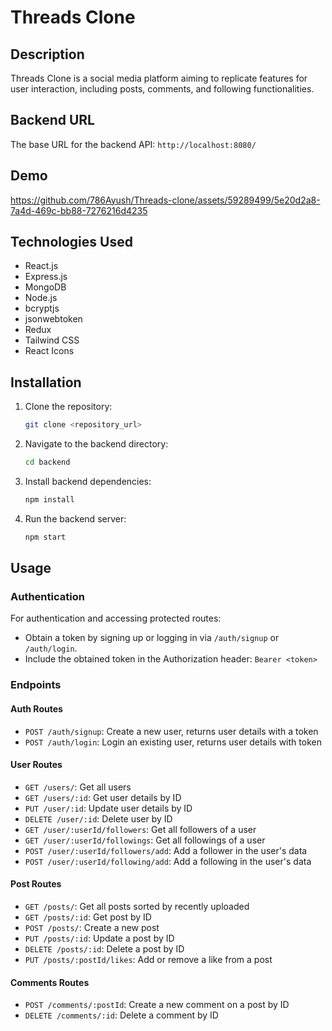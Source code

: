 # Threads Clone

## Description
Threads Clone is a social media platform aiming to replicate features for user interaction, including posts, comments, and following functionalities.

## Backend URL
The base URL for the backend API: `http://localhost:8080/`

## Demo

https://github.com/786Ayush/Threads-clone/assets/59289499/5e20d2a8-7a4d-469c-bb88-7276216d4235


## Technologies Used
- React.js
- Express.js
- MongoDB
- Node.js
- bcryptjs
- jsonwebtoken
- Redux
- Tailwind CSS
- React Icons

## Installation
1. Clone the repository:
    ```bash
    git clone <repository_url>
    ```
2. Navigate to the backend directory:
    ```bash
    cd backend
    ```
3. Install backend dependencies:
    ```bash
    npm install
    ```
4. Run the backend server:
    ```bash
    npm start
    ```

## Usage
### Authentication
For authentication and accessing protected routes:
- Obtain a token by signing up or logging in via `/auth/signup` or `/auth/login`.
- Include the obtained token in the Authorization header: `Bearer <token>`

### Endpoints
#### Auth Routes
- `POST /auth/signup`: Create a new user, returns user details with a token
- `POST /auth/login`: Login an existing user, returns user details with token

#### User Routes
- `GET /users/`: Get all users
- `GET /users/:id`: Get user details by ID
- `PUT /user/:id`: Update user details by ID
- `DELETE /user/:id`: Delete user by ID
- `GET /user/:userId/followers`: Get all followers of a user
- `GET /user/:userId/followings`: Get all followings of a user
- `POST /user/:userId/followers/add`: Add a follower in the user's data
- `POST /user/:userId/following/add`: Add a following in the user's data

#### Post Routes
- `GET /posts/`: Get all posts sorted by recently uploaded
- `GET /posts/:id`: Get post by ID
- `POST /posts/`: Create a new post
- `PUT /posts/:id`: Update a post by ID
- `DELETE /posts/:id`: Delete a post by ID
- `PUT /posts/:postId/likes`: Add or remove a like from a post

#### Comments Routes
- `POST /comments/:postId`: Create a new comment on a post by ID
- `DELETE /comments/:id`: Delete a comment by ID


